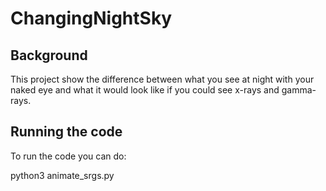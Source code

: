 # ChangingNightSky

## Background

This project show the difference between what you see at night with your naked eye and what it would look like if you could see x-rays and gamma-rays.

## Running the code

To run the code you can do:

python3 animate_srgs.py
